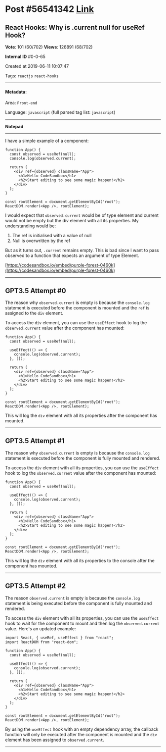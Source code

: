 
# Post \#56541342 [Link](https://stackoverflow.com/questions/56541342/)

## React Hooks: Why is .current null for useRef Hook?

**Vote**: 101 (60/702) **Views**: 126891 (68/702) 

**Internal ID** \#0-0-65

Created at 2019-06-11 10:07:47

Tags: `reactjs` `react-hooks`

----------

#### Metadata:

Area: `Front-end`

Language: `javascript` (full parsed tag list: `javascript`)

----------

**Notepad**


----------

I have a simple example of a component: 

```
function App() {
  const observed = useRef(null);
  console.log(observed.current);

  return (
    <div ref={observed} className="App">
      <h1>Hello CodeSandbox</h1>
      <h2>Start editing to see some magic happen!</h2>
    </div>
  );
}

const rootElement = document.getElementById("root");
ReactDOM.render(<App />, rootElement);
```


I would expect that `observed.current` would be of type element and current would not be empty but the div element with all its properties. My understanding would be:


1. The ref is initialised with a value of null
2. Null is overwritten by the ref



But as it turns out, `.current` remains empty. This is bad since I want to pass observed to a function that expects an argument of type Element.

[https://codesandbox.io/embed/purple-forest-0460k](https://codesandbox.io/embed/purple-forest-0460k)


----------
        
## GPT3.5 Attempt \#0

The reason why `observed.current` is empty is because the `console.log` statement is executed before the component is mounted and the `ref` is assigned to the `div` element. 

To access the `div` element, you can use the `useEffect` hook to log the `observed.current` value after the component has mounted:

```
function App() {
  const observed = useRef(null);

  useEffect(() => {
    console.log(observed.current);
  }, []);

  return (
    <div ref={observed} className="App">
      <h1>Hello CodeSandbox</h1>
      <h2>Start editing to see some magic happen!</h2>
    </div>
  );
}

const rootElement = document.getElementById("root");
ReactDOM.render(<App />, rootElement);
```

This will log the `div` element with all its properties after the component has mounted.

--------

## GPT3.5 Attempt \#1

The reason why `observed.current` is empty is because the `console.log` statement is executed before the component is fully mounted and rendered. 

To access the `div` element with all its properties, you can use the `useEffect` hook to log the `observed.current` value after the component has mounted:

```
function App() {
  const observed = useRef(null);

  useEffect(() => {
    console.log(observed.current);
  }, []);

  return (
    <div ref={observed} className="App">
      <h1>Hello CodeSandbox</h1>
      <h2>Start editing to see some magic happen!</h2>
    </div>
  );
}

const rootElement = document.getElementById("root");
ReactDOM.render(<App />, rootElement);
```

This will log the `div` element with all its properties to the console after the component has mounted.

--------

## GPT3.5 Attempt \#2

The reason `observed.current` is empty is because the `console.log` statement is being executed before the component is fully mounted and rendered. 

To access the `div` element with all its properties, you can use the `useEffect` hook to wait for the component to mount and then log the `observed.current` value. Here's an updated example:

```
import React, { useRef, useEffect } from "react";
import ReactDOM from "react-dom";

function App() {
  const observed = useRef(null);

  useEffect(() => {
    console.log(observed.current);
  }, []);

  return (
    <div ref={observed} className="App">
      <h1>Hello CodeSandbox</h1>
      <h2>Start editing to see some magic happen!</h2>
    </div>
  );
}

const rootElement = document.getElementById("root");
ReactDOM.render(<App />, rootElement);
```

By using the `useEffect` hook with an empty dependency array, the callback function will only be executed after the component is mounted and the `div` element has been assigned to `observed.current`.

--------
